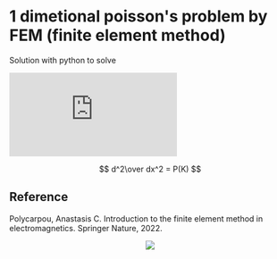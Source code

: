 # 1 dimetional poisson's problem by FEM (finite element method)

Solution with python to solve

![Poisson`s equation](https://latex.codecogs.com/gif.latex?x%5E%7Ba%7D)

$$ d^2\over dx^2 = P(K) $$

## Reference
Polycarpou, Anastasis C. Introduction to the finite element method in electromagnetics. Springer Nature, 2022.


<div align="center">
	<img src="https://img.shields.io/badge/Python-3776AB?style=flat&logo=Java&logoColor=white"/>
</div>
